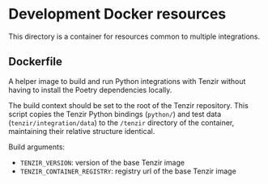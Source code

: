 # Development Docker resources

This directory is a container for resources common to multiple integrations.

## Dockerfile

A helper image to build and run Python integrations with Tenzir without having to
install the Poetry dependencies locally.

The build context should be set to the root of the Tenzir repository. This script
copies the Tenzir Python bindings (`python/`) and test data
(`tenzir/integration/data`) to the `/tenzir` directory of the container, maintaining
their relative structure identical.

Build arguments:
- `TENZIR_VERSION`: version of the base Tenzir image
- `TENZIR_CONTAINER_REGISTRY`: registry url of the base Tenzir image

